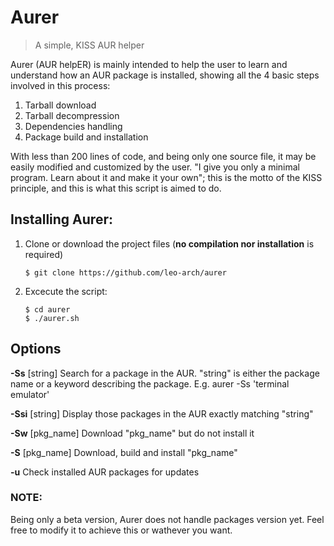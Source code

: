 # Aurer
> A simple, KISS AUR helper

Aurer (AUR helpER) is mainly intended to help the user to learn and understand how an AUR package is installed, showing all the 4 basic steps involved in this process: 
1) Tarball download
2) Tarball decompression
3) Dependencies handling
4) Package build and installation

With less than 200 lines of code, and being only one source file, it may be easily modified and customized by the user. "I give you only a minimal program. Learn about it and make it your own"; this is the motto of the KISS principle, and this is what this script
is aimed to do.

## Installing Aurer:

1. Clone or download the project files (**no compilation nor installation** is required)

       $ git clone https://github.com/leo-arch/aurer

2. Excecute the script:
    
       $ cd aurer
       $ ./aurer.sh

## Options

**-Ss** [string]     Search for a package in the AUR. "string" is either the package name or a keyword describing the package. E.g.           aurer -Ss 'terminal emulator'

**-Ssi** [string]    Display those packages in the AUR exactly matching "string"

**-Sw** [pkg_name]   Download "pkg_name" but do not install it

**-S** [pkg_name]    Download, build and install "pkg_name"

**-u**               Check installed AUR packages for updates

### NOTE:
Being only a beta version, Aurer does not handle packages version yet. Feel free to modify it to achieve this or wathever you want.
